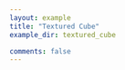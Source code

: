 ```yaml
---
layout: example
title: "Textured Cube"
example_dir: textured_cube

comments: false
---
```




